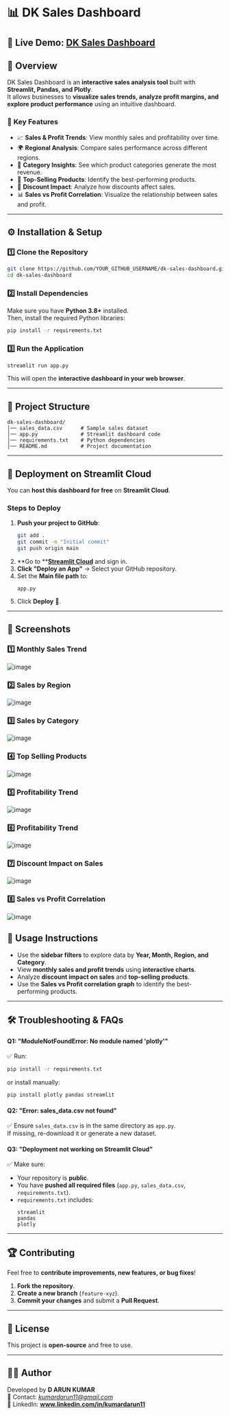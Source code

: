 # 📊 DK Sales Dashboard
## 🔗 **Live Demo:** [DK Sales Dashboard](https://dksalesdashboard.streamlit.app/)
## 🚀 Overview

DK Sales Dashboard is an **interactive sales analysis tool** built with **Streamlit, Pandas, and Plotly**.\
It allows businesses to **visualize sales trends, analyze profit margins, and explore product performance** using an intuitive dashboard.

### 🎯 **Key Features**

- 📈 **Sales & Profit Trends**: View monthly sales and profitability over time.
- 🌍 **Regional Analysis**: Compare sales performance across different regions.
- 📂 **Category Insights**: See which product categories generate the most revenue.
- 🛒 **Top-Selling Products**: Identify the best-performing products.
- 🔖 **Discount Impact**: Analyze how discounts affect sales.
- 📊 **Sales vs Profit Correlation**: Visualize the relationship between sales and profit.

---

## ⚙️ **Installation & Setup**

### **1️⃣ Clone the Repository**

```sh
git clone https://github.com/YOUR_GITHUB_USERNAME/dk-sales-dashboard.git
cd dk-sales-dashboard
```

### **2️⃣ Install Dependencies**

Make sure you have **Python 3.8+** installed.\
Then, install the required Python libraries:

```sh
pip install -r requirements.txt
```

### **3️⃣ Run the Application**

```sh
streamlit run app.py
```

This will open the **interactive dashboard in your web browser**.

---

## 📂 **Project Structure**

```
dk-sales-dashboard/
│── sales_data.csv      # Sample sales dataset
│── app.py              # Streamlit dashboard code
│── requirements.txt    # Python dependencies
│── README.md           # Project documentation
```

---

## 🚀 **Deployment on Streamlit Cloud**

You can **host this dashboard for free** on **Streamlit Cloud**.

### **Steps to Deploy**

1. **Push your project to GitHub**:
   ```sh
   git add .
   git commit -m "Initial commit"
   git push origin main
   ```
2. **Go to **[**Streamlit Cloud**](https://share.streamlit.io/) and sign in.
3. **Click "Deploy an App"** → Select your GitHub repository.
4. Set the **Main file path** to:
   ```
   app.py
   ```
5. Click **Deploy** 🎉.

---

## 🎥 **Screenshots**

### 1️⃣ Monthly Sales Trend

![image](https://github.com/user-attachments/assets/12eda9a4-9a9b-418b-a9b5-5a64fdac91df)

### 2️⃣ Sales by Region

![image](https://github.com/user-attachments/assets/5bd52757-df77-433f-95e3-8576e336e1dd)

### 3️⃣ Sales by Category

![image](https://github.com/user-attachments/assets/0518375c-417e-4007-87cc-2f9410c55a36)

### 4️⃣ Top Selling Products

![image](https://github.com/user-attachments/assets/fde4ea02-d0fb-4469-a81e-4cc77ff214a4)

### 5️⃣ Profitability Trend

![image](https://github.com/user-attachments/assets/9f6ef55d-9a80-4a15-bf56-09fdd23c9b20)

### 6️⃣ Profitability Trend

![image](https://github.com/user-attachments/assets/d0e79aec-d67e-45f5-b041-019071afba0e)

### 7️⃣ Discount Impact on Sales

![image](https://github.com/user-attachments/assets/e980829f-400e-461f-9f8e-63c6215308d4)

### 8️⃣ Sales vs Profit Correlation

![image](https://github.com/user-attachments/assets/613563cf-19cd-46c9-84d5-28b21cf67dc4)


## 🎯 **Usage Instructions**

- Use the **sidebar filters** to explore data by **Year, Month, Region, and Category**.
- View **monthly sales and profit trends** using **interactive charts**.
- Analyze **discount impact on sales** and **top-selling products**.
- Use the **Sales vs Profit correlation graph** to identify the best-performing products.

---

## 🛠 **Troubleshooting & FAQs**

#### **Q1: "ModuleNotFoundError: No module named 'plotly'"**

✅ Run:

```sh
pip install -r requirements.txt
```

or install manually:

```sh
pip install plotly pandas streamlit
```

#### **Q2: "Error: sales\_data.csv not found"**

✅ Ensure `sales_data.csv` is in the same directory as `app.py`.\
If missing, re-download it or generate a new dataset.

#### **Q3: "Deployment not working on Streamlit Cloud"**

✅ Make sure:

- Your repository is **public**.
- You have **pushed all required files** (`app.py`, `sales_data.csv`, `requirements.txt`).
- `requirements.txt` includes:
  ```
  streamlit
  pandas
  plotly
  ```

---

## 🏆 **Contributing**

Feel free to **contribute improvements, new features, or bug fixes**!

1. **Fork the repository**.
2. **Create a new branch** (`feature-xyz`).
3. **Commit your changes** and submit a **Pull Request**.

---

## 📜 **License**

This project is **open-source** and free to use.

---

## 👨‍💻 **Author**

Developed by **D ARUN KUMAR**\
📧 Contact: [*kumardarun11@gmail.com*](mailto\:kumardarun11@gmail.com)\
🔗 LinkedIn: **www.linkedin.com/in/kumardarun11**

